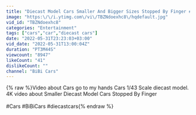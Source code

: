 ```yaml
---
title: "Diecast Model Cars Smaller And Bigger Sizes Stopped By Finger #2"
image: "https:\/\/i.ytimg.com\/vi\/TBZNdoexhc8\/hqdefault.jpg"
vid_id: "TBZNdoexhc8"
categories: "Entertainment"
tags: ["cars","car","diecast cars"]
date: "2022-05-31T23:23:03+03:00"
vid_date: "2022-05-31T13:00:04Z"
duration: "PT3M44S"
viewcount: "8947"
likeCount: "41"
dislikeCount: ""
channel: "BiBi Cars"
---
```

{% raw %}Video about Cars go to my hands Cars 1/43 Scale diecast model. 4K video about Smaller Diecast Model Cars Stopped By Finger <br /><br />#Cars #BiBiCars #diecastcars{% endraw %}
